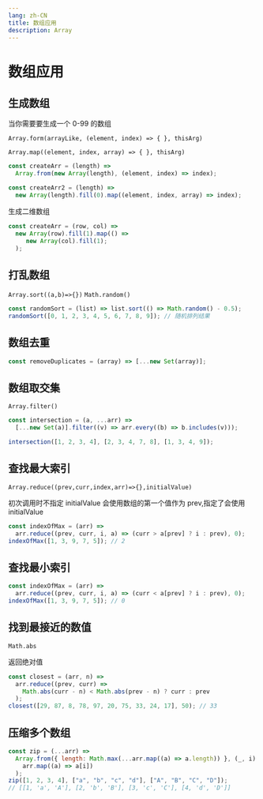 ```yaml
---
lang: zh-CN
title: 数组应用
description: Array
---
```


# 数组应用

## 生成数组

当你需要要生成一个 0-99 的数组

`Array.form(arrayLike, (element, index) => { }, thisArg)`

`Array.map((element, index, array) => { }, thisArg)`

```js
const createArr = (length) =>
  Array.from(new Array(length), (element, index) => index);

const createArr2 = (length) =>
  new Array(length).fill(0).map((element, index, array) => index);
```

生成二维数组

```js
const createArr = (row, col) =>
  new Array(row).fill(1).map(() =>
     new Array(col).fill(1);
  );
```

## 打乱数组

`Array.sort((a,b)=>{})`
`Math.random()`

```js
const randomSort = (list) => list.sort(() => Math.random() - 0.5);
randomSort([0, 1, 2, 3, 4, 5, 6, 7, 8, 9]); // 随机排列结果
```

## 数组去重

```js
const removeDuplicates = (array) => [...new Set(array)];
```

## 数组取交集

`Array.filter()`

```js
const intersection = (a, ...arr) =>
  [...new Set(a)].filter((v) => arr.every((b) => b.includes(v)));

intersection([1, 2, 3, 4], [2, 3, 4, 7, 8], [1, 3, 4, 9]);
```

## 查找最大索引

`Array.reduce((prev,curr,index,arr)=>{},initialValue)`

初次调用时不指定 initialValue 会使用数组的第一个值作为 prev,指定了会使用 initialValue

```js
const indexOfMax = (arr) =>
  arr.reduce((prev, curr, i, a) => (curr > a[prev] ? i : prev), 0);
indexOfMax([1, 3, 9, 7, 5]); // 2
```

## 查找最小索引

```js
const indexOfMax = (arr) =>
  arr.reduce((prev, curr, i, a) => (curr < a[prev] ? i : prev), 0);
indexOfMax([1, 3, 9, 7, 5]); // 0
```

## 找到最接近的数值

`Math.abs`

返回绝对值

```js
const closest = (arr, n) =>
  arr.reduce((prev, curr) =>
    Math.abs(curr - n) < Math.abs(prev - n) ? curr : prev
  );
closest([29, 87, 8, 78, 97, 20, 75, 33, 24, 17], 50); // 33
```

## 压缩多个数组

```js
const zip = (...arr) =>
  Array.from({ length: Math.max(...arr.map((a) => a.length)) }, (_, i) =>
    arr.map((a) => a[i])
  );
zip([1, 2, 3, 4], ["a", "b", "c", "d"], ["A", "B", "C", "D"]);
// [[1, 'a', 'A'], [2, 'b', 'B'], [3, 'c', 'C'], [4, 'd', 'D']]
```
